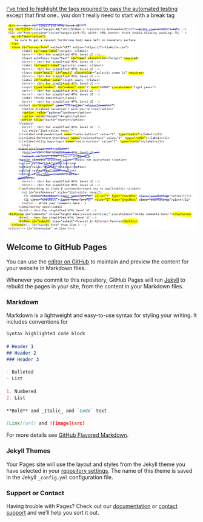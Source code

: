


[I've tried to highlight the tags required to pass the automated testing](https://turtlewolf.github.io/Responsive-Web-Design_-_Survey-Form/)  
except that first one.. you don't really need to start with a break tag

![I've tried to highlight the tags required to pass the automated testing](https://github.com/TurtleWolf/Responsive-Web-Design_-_Survey-Form/blob/master/CaptureSurveyFORM.PNG)


## Welcome to GitHub Pages

You can use the [editor on GitHub](https://github.com/TurtleWolf/Responsive-Web-Design_-_Survey-Form/edit/master/README.md) to maintain and preview the content for your website in Markdown files.

Whenever you commit to this repository, GitHub Pages will run [Jekyll](https://jekyllrb.com/) to rebuild the pages in your site, from the content in your Markdown files.

### Markdown

Markdown is a lightweight and easy-to-use syntax for styling your writing. It includes conventions for

```markdown
Syntax highlighted code block

# Header 1
## Header 2
### Header 3

- Bulleted
- List

1. Numbered
2. List

**Bold** and _Italic_ and `Code` text

[Link](url) and ![Image](src)
```

For more details see [GitHub Flavored Markdown](https://guides.github.com/features/mastering-markdown/).

### Jekyll Themes

Your Pages site will use the layout and styles from the Jekyll theme you have selected in your [repository settings](https://github.com/TurtleWolf/Responsive-Web-Design_-_Survey-Form/settings). The name of this theme is saved in the Jekyll `_config.yml` configuration file.

### Support or Contact

Having trouble with Pages? Check out our [documentation](https://help.github.com/categories/github-pages-basics/) or [contact support](https://github.com/contact) and we’ll help you sort it out.
